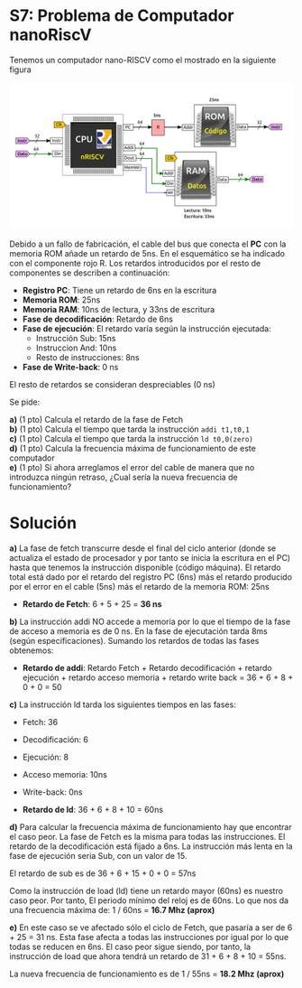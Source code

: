 # S7: Problema de Computador nanoRiscV



Tenemos un computador nano-RISCV como el mostrado en la siguiente figura

![](Problema-dibujo.png)


Debido a un fallo de fabricación, el cable del bus que conecta el  **PC** con la memoria ROM añade un retardo de 5ns. En el esquemático se ha indicado con el componente rojo R. Los retardos introducidos por el resto de componentes se describen a continuación:

* **Registro PC**: Tiene un retardo de 6ns en la escritura
* **Memoria ROM**: 25ns
* **Memoria RAM**: 10ns de lectura, y 33ns de escritura
* **Fase de decodificación**: Retardo de 6ns
* **Fase de ejecución**: El retardo varía según la instrucción ejecutada:
  * Instrucción Sub: 15ns
  * Instruccion And: 10ns
  * Resto de instrucciones: 8ns 
* **Fase de Write-back**: 0 ns

El resto de retardos se consideran despreciables (0 ns)

Se pide: 

**a)** (1 pto) Calcula el retardo de la fase de Fetch  
**b)** (1 pto) Calcula el tiempo que tarda la instrucción `addi t1,t0,1`  
**c)** (1 pto) Calcula el tiempo que tarda la instrucción `ld t0,0(zero)`   
**d)** (1 pto) Calcula la frecuencia máxima de funcionamiento de este computador  
**e)** (1 pto) Si ahora arreglamos el error del cable de manera que no introduzca ningún retraso, ¿Cual sería la nueva frecuencia de funcionamiento?  


# Solución

**a)** La fase de fetch transcurre desde el final del ciclo anterior (donde se actualiza el estado de procesador y por tanto se inicia la escritura en el PC) hasta que tenemos la instrucción disponible (código máquina). El retardo total está dado por el retardo del registro PC (6ns) más el retardo producido por el error en el cable (5ns) más el retardo de la memoria ROM: 25ns

* **Retardo de Fetch**: 6 + 5 + 25 = **36 ns**

**b)** La instrucción addi NO accede a memoria por lo que el tiempo de la fase de acceso a memoria es de 0 ns. En la fase de ejecutación tarda 8ms (según especificaciones). Sumando los retardos de todas las fases obtenemos:

* **Retardo de addi**: Retardo Fetch + Retardo decodificación + retardo ejecución + retardo acceso memoria + retardo write back = 36 + 6 + 8 + 0 + 0 = 50

**c)** La instrucción ld tarda los siguientes tiempos en las fases:

* Fetch: 36
* Decodificación: 6
* Ejecución: 8 
* Acceso memoria: 10ns
* Write-back: 0ns

* **Retardo de ld**: 36 + 6 + 8 + 10 = 60ns

**d)** Para calcular la frecuencia máxima de funcionamiento hay que encontrar el caso peor. La fase de Fetch es la misma para todas las instrucciones. El retardo de la decodificación está fijado a 6ns. La instrucción más lenta en la fase de ejecución seria Sub, con un valor de 15.

El retardo de sub es de 36 + 6 + 15 + 0 + 0 = 57ns

Como la instrucción de load (ld) tiene un retardo mayor (60ns) es nuestro caso peor. Por tanto, El periodo mínimo del reloj es de 60ns. Lo que nos da una frecuencia máxima de: 1 / 60ns = **16.7 Mhz (aprox)**

**e)** En este caso se ve afectado sólo el ciclo de Fetch, que pasaría a ser de 6 + 25 = 31 ns. Esta fase afecta a todas las instrucciones por igual por lo que todas se reducen en 6ns. El caso peor sigue siendo, por tanto, la instrucción de load que ahora tendrá un retardo de 31 + 6 + 8 + 10 = 55ns.

La nueva frecuencia de funcionamiento es de 1 / 55ns = **18.2 Mhz (aprox)**



